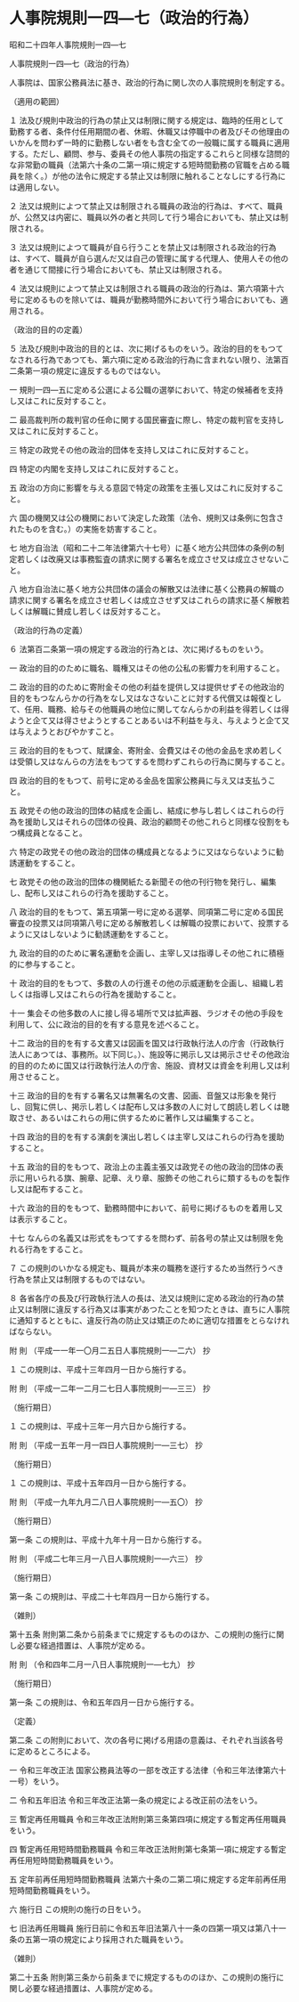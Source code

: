 # 人事院規則一四―七（政治的行為）

昭和二十四年人事院規則一四―七

人事院規則一四―七（政治的行為）

人事院は、国家公務員法に基き、政治的行為に関し次の人事院規則を制定する。

（適用の範囲）

１ 法及び規則中政治的行為の禁止又は制限に関する規定は、臨時的任用として勤務する者、条件付任用期間の者、休暇、休職又は停職中の者及びその他理由のいかんを問わず一時的に勤務しない者をも含む全ての一般職に属する職員に適用する。ただし、顧問、参与、委員その他人事院の指定するこれらと同様な諮問的な非常勤の職員（法第六十条の二第一項に規定する短時間勤務の官職を占める職員を除く。）が他の法令に規定する禁止又は制限に触れることなしにする行為には適用しない。

２ 法又は規則によつて禁止又は制限される職員の政治的行為は、すべて、職員が、公然又は内密に、職員以外の者と共同して行う場合においても、禁止又は制限される。

３ 法又は規則によつて職員が自ら行うことを禁止又は制限される政治的行為は、すべて、職員が自ら選んだ又は自己の管理に属する代理人、使用人その他の者を通じて間接に行う場合においても、禁止又は制限される。

４ 法又は規則によつて禁止又は制限される職員の政治的行為は、第六項第十六号に定めるものを除いては、職員が勤務時間外において行う場合においても、適用される。

（政治的目的の定義）

５ 法及び規則中政治的目的とは、次に掲げるものをいう。政治的目的をもつてなされる行為であつても、第六項に定める政治的行為に含まれない限り、法第百二条第一項の規定に違反するものではない。

一 規則一四―五に定める公選による公職の選挙において、特定の候補者を支持し又はこれに反対すること。

二 最高裁判所の裁判官の任命に関する国民審査に際し、特定の裁判官を支持し又はこれに反対すること。

三 特定の政党その他の政治的団体を支持し又はこれに反対すること。

四 特定の内閣を支持し又はこれに反対すること。

五 政治の方向に影響を与える意図で特定の政策を主張し又はこれに反対すること。

六 国の機関又は公の機関において決定した政策（法令、規則又は条例に包含されたものを含む。）の実施を妨害すること。

七 地方自治法（昭和二十二年法律第六十七号）に基く地方公共団体の条例の制定若しくは改廃又は事務監査の請求に関する署名を成立させ又は成立させないこと。

八 地方自治法に基く地方公共団体の議会の解散又は法律に基く公務員の解職の請求に関する署名を成立させ若しくは成立させず又はこれらの請求に基く解散若しくは解職に賛成し若しくは反対すること。

（政治的行為の定義）

６ 法第百二条第一項の規定する政治的行為とは、次に掲げるものをいう。

一 政治的目的のために職名、職権又はその他の公私の影響力を利用すること。

二 政治的目的のために寄附金その他の利益を提供し又は提供せずその他政治的目的をもつなんらかの行為をなし又はなさないことに対する代償又は報復として、任用、職務、給与その他職員の地位に関してなんらかの利益を得若しくは得ようと企て又は得させようとすることあるいは不利益を与え、与えようと企て又は与えようとおびやかすこと。

三 政治的目的をもつて、賦課金、寄附金、会費又はその他の金品を求め若しくは受領し又はなんらの方法をもつてするを問わずこれらの行為に関与すること。

四 政治的目的をもつて、前号に定める金品を国家公務員に与え又は支払うこと。

五 政党その他の政治的団体の結成を企画し、結成に参与し若しくはこれらの行為を援助し又はそれらの団体の役員、政治的顧問その他これらと同様な役割をもつ構成員となること。

六 特定の政党その他の政治的団体の構成員となるように又はならないように勧誘運動をすること。

七 政党その他の政治的団体の機関紙たる新聞その他の刊行物を発行し、編集し、配布し又はこれらの行為を援助すること。

八 政治的目的をもつて、第五項第一号に定める選挙、同項第二号に定める国民審査の投票又は同項第八号に定める解散若しくは解職の投票において、投票するように又はしないように勧誘運動をすること。

九 政治的目的のために署名運動を企画し、主宰し又は指導しその他これに積極的に参与すること。

十 政治的目的をもつて、多数の人の行進その他の示威運動を企画し、組織し若しくは指導し又はこれらの行為を援助すること。

十一 集会その他多数の人に接し得る場所で又は拡声器、ラジオその他の手段を利用して、公に政治的目的を有する意見を述べること。

十二 政治的目的を有する文書又は図画を国又は行政執行法人の庁舎（行政執行法人にあつては、事務所。以下同じ。）、施設等に掲示し又は掲示させその他政治的目的のために国又は行政執行法人の庁舎、施設、資材又は資金を利用し又は利用させること。

十三 政治的目的を有する署名又は無署名の文書、図画、音盤又は形象を発行し、回覧に供し、掲示し若しくは配布し又は多数の人に対して朗読し若しくは聴取させ、あるいはこれらの用に供するために著作し又は編集すること。

十四 政治的目的を有する演劇を演出し若しくは主宰し又はこれらの行為を援助すること。

十五 政治的目的をもつて、政治上の主義主張又は政党その他の政治的団体の表示に用いられる旗、腕章、記章、えり章、服飾その他これらに類するものを製作し又は配布すること。

十六 政治的目的をもつて、勤務時間中において、前号に掲げるものを着用し又は表示すること。

十七 なんらの名義又は形式をもつてするを問わず、前各号の禁止又は制限を免れる行為をすること。

７ この規則のいかなる規定も、職員が本来の職務を遂行するため当然行うべき行為を禁止又は制限するものではない。

８ 各省各庁の長及び行政執行法人の長は、法又は規則に定める政治的行為の禁止又は制限に違反する行為又は事実があつたことを知つたときは、直ちに人事院に通知するとともに、違反行為の防止又は矯正のために適切な措置をとらなければならない。

附 則 （平成一一年一〇月二五日人事院規則一―二六） 抄

１ この規則は、平成十三年四月一日から施行する。

附 則 （平成一二年一二月二七日人事院規則一―三三） 抄

（施行期日）

１ この規則は、平成十三年一月六日から施行する。

附 則 （平成一五年一月一四日人事院規則一―三七） 抄

（施行期日）

１ この規則は、平成十五年四月一日から施行する。

附 則 （平成一九年九月二八日人事院規則一―五〇） 抄

（施行期日）

第一条 この規則は、平成十九年十月一日から施行する。

附 則 （平成二七年三月一八日人事院規則一―六三） 抄

（施行期日）

第一条 この規則は、平成二十七年四月一日から施行する。

（雑則）

第十五条 附則第二条から前条までに規定するもののほか、この規則の施行に関し必要な経過措置は、人事院が定める。

附 則 （令和四年二月一八日人事院規則一―七九） 抄

（施行期日）

第一条 この規則は、令和五年四月一日から施行する。

（定義）

第二条 この附則において、次の各号に掲げる用語の意義は、それぞれ当該各号に定めるところによる。

一 令和三年改正法 国家公務員法等の一部を改正する法律（令和三年法律第六十一号）をいう。

二 令和五年旧法 令和三年改正法第一条の規定による改正前の法をいう。

三 暫定再任用職員 令和三年改正法附則第三条第四項に規定する暫定再任用職員をいう。

四 暫定再任用短時間勤務職員 令和三年改正法附則第七条第一項に規定する暫定再任用短時間勤務職員をいう。

五 定年前再任用短時間勤務職員 法第六十条の二第二項に規定する定年前再任用短時間勤務職員をいう。

六 施行日 この規則の施行の日をいう。

七 旧法再任用職員 施行日前に令和五年旧法第八十一条の四第一項又は第八十一条の五第一項の規定により採用された職員をいう。

（雑則）

第二十五条 附則第三条から前条までに規定するもののほか、この規則の施行に関し必要な経過措置は、人事院が定める。
